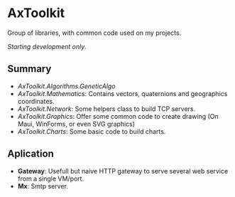 # AxToolkit


Group of libraries, with common code used on my projects.

_Starting development only_.

## Summary

- _AxToolkit.Algorithms.GeneticAlgo_
- _AxToolkit.Mathematics_: Contains vectors, quaternions and geographics coordinates.
- _AxToolkit.Network_: Some helpers class to build TCP servers.
- _AxToolkit.Graphics_: Offer some common code to create drawing (On Maui, WinForms, or even SVG graphics)
- _AxToolkit.Charts_: Some basic code to build charts.


## Aplication


- **Gateway**: Usefull but naive HTTP gateway to serve several web service from a single VM/port.
- **Mx**: Smtp server.

